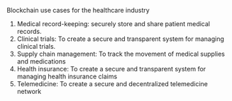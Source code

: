 Blockchain use cases for the healthcare industry 

1. Medical record-keeping: securely store and share patient medical records.  
2. Clinical trials: To create a secure and transparent system for managing clinical trials. 
3. Supply chain management: To track the movement of medical supplies and medications
4. Health insurance: To create a secure and transparent system for managing health insurance claims
5. Telemedicine: To create a secure and decentralized telemedicine network
